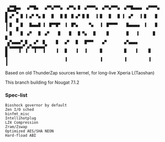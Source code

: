 ```
 ▄▀▀█▄▄   ▄▀▀█▄   ▄▀▀▄▀▀▀▄  ▄▀▀▄ █  ▄▀▀▀▀▄  ▄▀▀▄▀▀▀▄  ▄▀▀█▄▄▄▄  ▄▀▀▀▀▄    ▄▀▀▀▀▄     
█ ▄▀   █ ▐ ▄▀ ▀▄ █   █   █ █  █ ▄▀ █ █   ▐ █   █   █ ▐  ▄▀   ▐ █    █    █    █      
▐ █    █   █▄▄▄█ ▐  █▀▀█▀  ▐  █▀▄     ▀▄   ▐  █▀▀▀▀    █▄▄▄▄▄  ▐    █    ▐    █      
  █    █  ▄▀   █  ▄▀    █    █   █ ▀▄   █     █        █    ▌      █         █       
 ▄▀▄▄▄▄▀ █   ▄▀  █     █   ▄▀   █   █▀▀▀    ▄▀        ▄▀▄▄▄▄     ▄▀▄▄▄▄▄▄▀ ▄▀▄▄▄▄▄▄▀
█     ▐  ▐   ▐   ▐     ▐   █    ▐   ▐      █          █    ▐     █         █         
▐                          ▐               ▐          ▐          ▐         ▐         

```

Based on old ThunderZap sources kernel, for long-live Xperia L(Taoshan)

This branch building for Nougat 7.1.2


### Spec-list

```
Bioshock governor by default
Zen I/O sched
binfmt_misc
Intellihotplug
LZ4 Compression
Zram/Zswap
Optimized AES/SHA NEON
Hard-fload ABI
```
